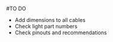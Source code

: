 #TO DO

- Add dimensions to all cables
- Check light part numbers
- Check pinouts and recommendations